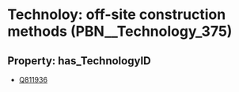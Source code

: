 # Technoloy: __off-site construction methods__ (PBN__Technology_375)

## Property: has_TechnologyID

* [Q811936](Q811936)

